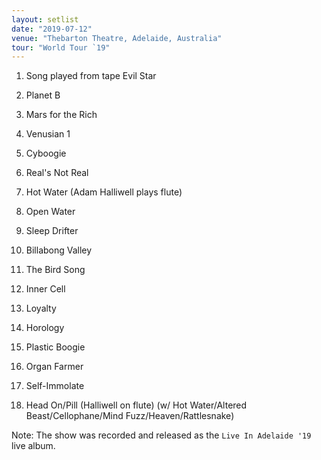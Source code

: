 ```yaml
---
layout: setlist
date: "2019-07-12"
venue: "Thebarton Theatre, Adelaide, Australia"
tour: "World Tour `19"
---
```



 1. Song played from tape
    Evil Star

 2. Planet B

 3. Mars for the Rich

 4. Venusian 1

 5. Cyboogie

 6. Real's Not Real

 7. Hot Water
    (Adam Halliwell plays flute)

 8. Open Water

 9. Sleep Drifter

10. Billabong Valley

11. The Bird Song

12. Inner Cell

13. Loyalty

14. Horology

15. Plastic Boogie

16. Organ Farmer

17. Self-Immolate

18. Head On/Pill
    (Halliwell on flute) (w/ Hot Water/Altered
    Beast/Cellophane/Mind Fuzz/Heaven/Rattlesnake)


Note: The show was recorded and released as the `Live In Adelaide '19`
live album.
